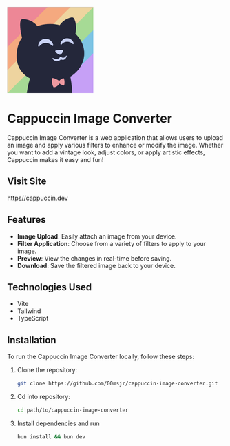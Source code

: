 ![CatppuccinIcon](./public/catp.png)

# Cappuccin Image Converter

Cappuccin Image Converter is a web application that allows users to upload an image and apply various filters to enhance or modify the image. Whether you want to add a vintage look, adjust colors, or apply artistic effects, Cappuccin makes it easy and fun!

## Visit Site

https//cappuccin.dev

## Features

- **Image Upload**: Easily attach an image from your device.
- **Filter Application**: Choose from a variety of filters to apply to your image.
- **Preview**: View the changes in real-time before saving.
- **Download**: Save the filtered image back to your device.

## Technologies Used

- Vite
- Tailwind
- TypeScript

## Installation

To run the Cappuccin Image Converter locally, follow these steps:

1. Clone the repository:

   ```bash
   git clone https://github.com/00msjr/cappuccin-image-converter.git
   ```

2. Cd into repository:

   ```bash
   cd path/to/cappuccin-image-converter
   ```

3. Install dependencies and run

   ```bash
   bun install && bun dev
   ```
